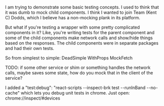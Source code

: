 I am trying to demonstrate some basic testing concepts. I used to think that it was dumb to mock child components. I think I wanted to join Team (Kent C) Dodds, which I believe
has a non-mocking plank in its platform.

But what if you're testing a wrapper with some pretty complicated components in it? Like, you're writing tests for the parent component and some of the child components make network calls and show/hide things based on the responses. The child components were in separate packages and had their own tests.

So from simplest to simple:
DeadSimple
WithProps
MockFetch

TODO: if some other service or shim or something handles the network calls, maybe saves some state, how do you mock that in the client of the service?

I added a "test:debug": "react-scripts --inspect-brk test --runInBand --no-cache" which lets you debug unit tests in chrome. Just open:
chrome://inspect/#devices
